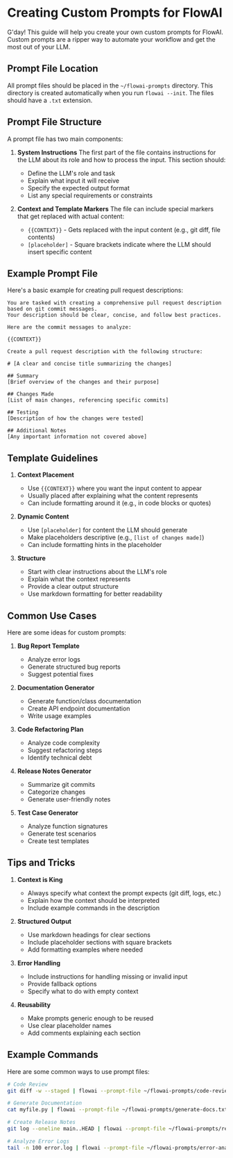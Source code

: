 # Creating Custom Prompts for FlowAI

G'day! This guide will help you create your own custom prompts for FlowAI. Custom prompts are a ripper way to automate your workflow and get the most out of your LLM.

## Prompt File Location

All prompt files should be placed in the `~/flowai-prompts` directory. This directory is created automatically when you run `flowai --init`. The files should have a `.txt` extension.

## Prompt File Structure

A prompt file has two main components:

1. **System Instructions**
   The first part of the file contains instructions for the LLM about its role and how to process the input. This section should:
   - Define the LLM's role and task
   - Explain what input it will receive
   - Specify the expected output format
   - List any special requirements or constraints

2. **Context and Template Markers**
   The file can include special markers that get replaced with actual content:
   - `{{CONTEXT}}` - Gets replaced with the input content (e.g., git diff, file contents)
   - `[placeholder]` - Square brackets indicate where the LLM should insert specific content
   
## Example Prompt File

Here's a basic example for creating pull request descriptions:

```
You are tasked with creating a comprehensive pull request description based on git commit messages.
Your description should be clear, concise, and follow best practices.

Here are the commit messages to analyze:

{{CONTEXT}}

Create a pull request description with the following structure:

# [A clear and concise title summarizing the changes]

## Summary
[Brief overview of the changes and their purpose]

## Changes Made
[List of main changes, referencing specific commits]

## Testing
[Description of how the changes were tested]

## Additional Notes
[Any important information not covered above]
```

## Template Guidelines

1. **Context Placement**
   - Use `{{CONTEXT}}` where you want the input content to appear
   - Usually placed after explaining what the content represents
   - Can include formatting around it (e.g., in code blocks or quotes)

2. **Dynamic Content**
   - Use `[placeholder]` for content the LLM should generate
   - Make placeholders descriptive (e.g., `[list of changes made]`)
   - Can include formatting hints in the placeholder

3. **Structure**
   - Start with clear instructions about the LLM's role
   - Explain what the context represents
   - Provide a clear output structure
   - Use markdown formatting for better readability

## Common Use Cases

Here are some ideas for custom prompts:

1. **Bug Report Template**
   - Analyze error logs
   - Generate structured bug reports
   - Suggest potential fixes

2. **Documentation Generator**
   - Generate function/class documentation
   - Create API endpoint documentation
   - Write usage examples

3. **Code Refactoring Plan**
   - Analyze code complexity
   - Suggest refactoring steps
   - Identify technical debt

4. **Release Notes Generator**
   - Summarize git commits
   - Categorize changes
   - Generate user-friendly notes

5. **Test Case Generator**
   - Analyze function signatures
   - Generate test scenarios
   - Create test templates

## Tips and Tricks

1. **Context is King**
   - Always specify what context the prompt expects (git diff, logs, etc.)
   - Explain how the context should be interpreted
   - Include example commands in the description

2. **Structured Output**
   - Use markdown headings for clear sections
   - Include placeholder sections with square brackets
   - Add formatting examples where needed

3. **Error Handling**
   - Include instructions for handling missing or invalid input
   - Provide fallback options
   - Specify what to do with empty context

4. **Reusability**
   - Make prompts generic enough to be reused
   - Use clear placeholder names
   - Add comments explaining each section

## Example Commands

Here are some common ways to use prompt files:

```bash
# Code Review
git diff -w --staged | flowai --prompt-file ~/flowai-prompts/code-review.txt

# Generate Documentation
cat myfile.py | flowai --prompt-file ~/flowai-prompts/generate-docs.txt

# Create Release Notes
git log --oneline main..HEAD | flowai --prompt-file ~/flowai-prompts/release-notes.txt

# Analyze Error Logs
tail -n 100 error.log | flowai --prompt-file ~/flowai-prompts/error-analysis.txt
``` 